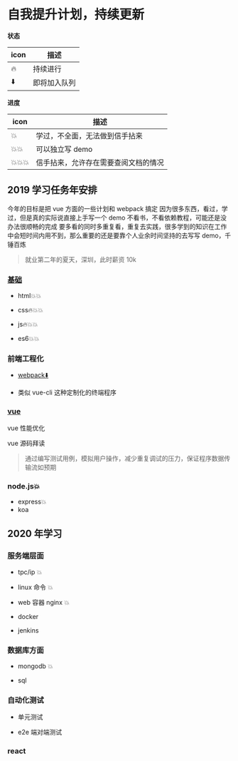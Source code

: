 # 自我提升计划，持续更新

**状态**

| icon | 描述         |
| ---- | ------------ |
| 🔥   | 持续进行     |
| ⬇️   | 即将加入队列 |

**进度**

| icon   | 描述                                 |
| ------ | ------------------------------------ |
| 💥     | 学过，不全面，无法做到信手拈来       |
| 💥💥   | 可以独立写 demo                      |
| 💥💥💥 | 信手拈来，允许存在需要查阅文档的情况 |

## 2019 学习任务年安排

今年的目标是把 vue 方面的一些计划和 webpack 搞定
因为很多东西，看过，学过，但是真的实际说直接上手写一个 demo
不看书，不看依赖教程，可能还是没办法很顺畅的完成
要多看的同时多重复看，重复去实践，很多学到的知识在工作中会短时间内用不到，那么重要的还是要靠个人业余时间坚持的去写写 demo，千锤百炼

> 就业第二年的夏天，深圳，此时薪资 10k

### [基础](./规划文档/基础大纲)

- html💥💥

- css🔥💥💥

- js🔥💥💥

- es6💥💥

### 前端工程化

- [webpack⬇️](https://time.geekbang.org/course/intro/190)

- 类似 vue-cli 这种定制化的终端程序

### [vue]((./规划文档/vue))

vue 性能优化

vue 源码拜读

> 通过编写测试用例，模拟用户操作，减少重复调试的压力，保证程序数据传输流如预期

### node.js💥

  - express💥
  - koa

## 2020 年学习

### 服务端层面

- tpc/ip 💥

- linux 命令 💥

- web 容器 nginx 💥

- docker

- jenkins

### 数据库方面

- mongodb 💥

- sql

### 自动化测试

- 单元测试

- e2e 端对端测试

### react
